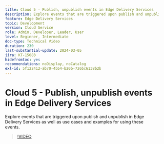 ```yaml
---
title: Cloud 5 - Publish, unpublish events in Edge Delivery Services
description: Explore events that are triggered upon publish and unpublish in Edge Delivery Services as well as use cases and examples for using these events.
feature: Edge Delivery Services
topic: Development
version: Cloud Service
role: Admin, Developer, Leader, User
level: Beginner, Intermediate
doc-type: Technical Video
duration: 230
last-substantial-update: 2024-03-05
jira: KT-15083
hidefromtoc: yes
recommendations: noDisplay, noCatalog
exl-id: 5f122412-ab70-4b54-b20b-726bc6138b2b
---
```

# Cloud 5 - Publish, unpublish events in Edge Delivery Services

Explore events that are triggered upon publish and unpublish in Edge Delivery Services as well as use cases and examples for using these events.

>[!VIDEO](https://video.tv.adobe.com/v/3427681?learn=on)
